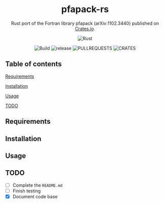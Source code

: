 <div align="center">

# pfapack-rs

Rust port of the Fortran library pfapack (arXiv:1102.3440) published on [Crates.io](https://crates.io/crates/pfapack).

![Rust](https://img.shields.io/badge/rust-%23000000.svg?style=for-the-badge&logo=rust&logoColor=white)

![Build](https://img.shields.io/github/actions/workflow/status/Duumbo/pfapack-rs/rust.yml?color=%23a3d1af&style=for-the-badge) ![release](https://img.shields.io/github/v/tag/Duumbo/pfapack-rs?style=for-the-badge)
![PULLREQUESTS](https://img.shields.io/github/issues-pr-closed/Duumbo/pfapack-rs?color=blue&style=for-the-badge) ![CRATES](https://img.shields.io/crates/v/pfapack?style=for-the-badge)

</div>

## Table of contents

[Requirements](#requirements)

[Installation](#installation)

[Usage](#usage)

[TODO](#todo)

## Requirements

## Installation

## Usage

## TODO

- [ ] Complete the `README.md`
- [ ] Finish testing
- [x] Document code base
